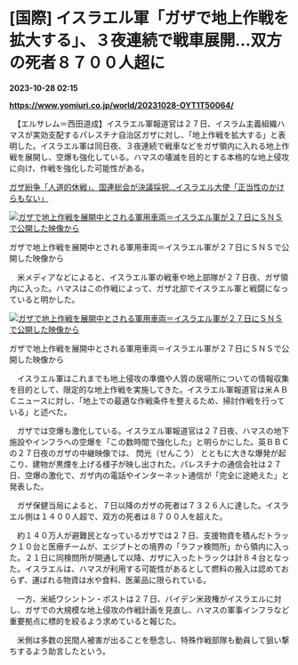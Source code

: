 # [国際] イスラエル軍「ガザで地上作戦を拡大する」、３夜連続で戦車展開…双方の死者８７００人超に

**2023-10-28 02:15**

**https://www.yomiuri.co.jp/world/20231028-OYT1T50064/**

　【エルサレム＝西田道成】イスラエル軍報道官は２７日、イスラム主義組織ハマスが実効支配するパレスチナ自治区ガザに対し、「地上作戦を拡大する」と表明した。イスラエル軍は同日夜、３夜連続で戦車などをガザ領内に入れる地上作戦を展開し、空爆も強化している。ハマスの壊滅を目的とする本格的な地上侵攻に向け、作戦を強化した可能性がある。

[ガザ紛争「人道的休戦」、国連総会が決議採択…イスラエル大使「正当性のかけらもない」](https://www.yomiuri.co.jp/world/20231028-OYT1T50062/)

[![ガザで地上作戦を展開中とされる軍用車両＝イスラエル軍が２７日にＳＮＳで公開した映像から](https://www.yomiuri.co.jp/media/2023/10/20231028-OYT1I50041-1.jpg)](https://www.yomiuri.co.jp/pluralphoto/20231028-OYT1I50041/)

ガザで地上作戦を展開中とされる軍用車両＝イスラエル軍が２７日にＳＮＳで公開した映像から

　米メディアなどによると、イスラエル軍の戦車や地上部隊が２７日夜、ガザ領内に入った。ハマスはこの作戦によって、ガザ北部でイスラエル軍と戦闘になっていると明かした。

[![ガザで地上作戦を展開中とされる軍用車両＝イスラエル軍が２７日にＳＮＳで公開した映像から](https://www.yomiuri.co.jp/media/2023/10/20231028-OYT1I50050-1.jpg)](https://www.yomiuri.co.jp/pluralphoto/20231028-OYT1I50050/)

ガザで地上作戦を展開中とされる軍用車両＝イスラエル軍が２７日にＳＮＳで公開した映像から

　イスラエル軍はこれまでも地上侵攻の準備や人質の居場所についての情報収集を目的として、限定的な地上作戦を実施してきた。イスラエル軍報道官は米ＡＢＣニュースに対し、「地上での最適な作戦条件を整えるため、掃討作戦を行っている」と述べた。

　ガザでは空爆も激化している。イスラエル軍報道官は２７日夜、ハマスの地下施設やインフラへの空爆を「この数時間で強化した」と明らかにした。英ＢＢＣの２７日夜のガザの中継映像では、 閃光（せんこう） とともに大きな爆発が起こり、建物が黒煙を上げる様子が映し出された。パレスチナの通信会社は２７日、空爆の激化で、ガザ内の電話やインターネット通信が「完全に途絶えた」と発表した。

　ガザ保健当局によると、７日以降のガザの死者は７３２６人に達した。イスラエル側は１４００人超で、双方の死者は８７００人を超えた。

　約１４０万人が避難民となっているガザでは２７日、支援物資を積んだトラック１０台と医療チームが、エジプトとの境界の「ラファ検問所」から領内に入った。２１日に同検問所が開通して以降、ガザに入ったトラックは計８４台となった。イスラエルは、ハマスが利用する可能性があるとして燃料の搬入は認めておらず、運ばれる物資は水や食料、医薬品に限られている。

　一方、米紙ワシントン・ポストは２７日、バイデン米政権がイスラエルに対し、ガザでの大規模な地上侵攻の作戦計画を見直し、ハマスの軍事インフラなど重要拠点に標的を絞るよう求めていると報じた。

　米側は多数の民間人被害が出ることを懸念し、特殊作戦部隊も動員して狙い撃ちするよう助言したという。